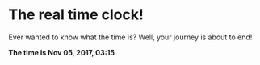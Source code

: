 # The real time clock!

Ever wanted to know what the time is? Well, your journey is about to end!

**The time is Nov 05, 2017, 03:15**